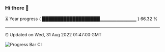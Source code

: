 ### Hi there 👋

⏳ Year progress { ███████████████████▁▁▁▁▁▁▁▁▁▁▁ } 66.32 %

---

⏰ Updated on Wed, 31 Aug 2022 01:47:00 GMT

![Progress Bar CI](https://github.com/liununu/liununu/workflows/Progress%20Bar%20CI/badge.svg)
